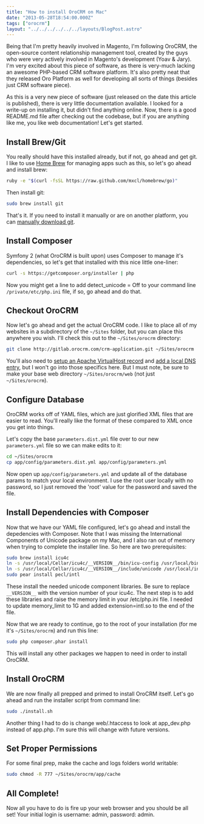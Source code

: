 ```yaml
---
title: "How to install OroCRM on Mac"
date: "2013-05-28T18:54:00.000Z"
tags: ["orocrm"]
layout: "../../../../../../layouts/BlogPost.astro"
---
```


Being that I'm pretty heavily involved in Magento, I'm following OroCRM, the open-source content relationship management tool, created by the guys who were very actively involved in Magento's development (Yoav & Jary). I'm very excited about this piece of software, as there is very-much lacking an awesome PHP-based CRM software platform. It's also pretty neat that they released Oro Platform as well for developing all sorts of things (besides just CRM software piece).

As this is a very new piece of software (just released on the date this article is published), there is very little documentation available. I looked for a write-up on installing it, but didn't find anything online. Now, there is a good README.md file after checking out the codebase, but if you are anything like me, you like web documentation! Let's get started.

## Install Brew/Git

You really should have this installed already, but if not, go ahead and get git. I like to use <a href="http://mxcl.github.io/homebrew/" target="_blank">Home Brew</a> for managing apps such as this, so let's go ahead and install brew:

```bash
ruby -e "$(curl -fsSL https://raw.github.com/mxcl/homebrew/go)"
```

Then install git:

```bash
sudo brew install git
```

That's it. If you need to install it manually or are on another platform, you can <a href="http://git-scm.com/downloads" target="_blank">manually download git</a>.

## Install Composer

Symfony 2 (what OroCRM is built upon) uses Composer to manage it's dependencies, so let's get that installed with this nice little one-liner:

```bash
curl -s https://getcomposer.org/installer | php
```

Now you might get a line to add detect_unicode = Off to your command line `/private/etc/php.ini` file, if so, go ahead and do that.

## Checkout OroCRM

Now let's go ahead and get the actual OroCRM code. I like to place all of my websites in a subdirectory of the `~/Sites` folder, but you can place this anywhere you wish. I'll check this out to the `~/Sites/orocrm` directory:

```bash
git clone http://gitlab.orocrm.com/crm-application.git ~/Sites/orocrm
```

You'll also need to <a href="http://httpd.apache.org/docs/2.4/vhosts/examples.html" target="_blank">setup an Apache VirtualHost record</a> and <a href="http://osxdaily.com/2012/08/07/edit-hosts-file-mac-os-x/" target="_blank">add a local DNS entry</a>, but I won't go into those specifics here. But I must note, be sure to make your base web directory `~/Sites/orocrm/web` (not just `~/Sites/orocrm`).

## Configure Database

OroCRM works off of YAML files, which are just glorified XML files that are easier to read. You'll really like the format of these compared to XML once you get into things.

Let's copy the base `parameters.dist.yml` file over to our new `parameters.yml` file so we can make edits to it:

```bash
cd ~/Sites/orocrm
cp app/config/parameters.dist.yml app/config/parameters.yml
```

Now open up `app/config/parameters.yml` and update all of the database params to match your local environment. I use the root user locally with no password, so I just removed the 'root' value for the password and saved the file.

## Install Dependencies with Composer

Now that we have our YAML file configured, let's go ahead and install the depedencies with Composer. Note that I was missing the International Components of Unicode package on my Mac, and I also ran out of memory when trying to complete the installer line. So here are two prerequisites:

```bash
sudo brew install icu4c
ln -s /usr/local/Cellar/icu4c/__VERSION__/bin/icu-config /usr/local/bin/icu-config
ln -s /usr/local/Cellar/icu4c/__VERSION__/include/unicode /usr/local/include/unicode
sudo pear install pecl/intl
```

These install the needed unicode component libraries. Be sure to replace `__VERSION__` with the version number of your icu4c. The next step is to add these libraries and raise the memory limit in your /etc/php.ini file. I needed to update memory_limit to 1G and added extension=intl.so to the end of the file.

Now that we are ready to continue, go to the root of your installation (for me it's `~/Sites/orocrm`) and run this line:

```bash
sudo php composer.phar install
```

This will install any other packages we happen to need in order to install OroCRM.

## Install OroCRM

We are now finally all prepped and primed to install OroCRM itself. Let's go ahead and run the installer script from command line:

```bash
sudo ./install.sh
```

Another thing I had to do is change web/.htaccess to look at app_dev.php instead of app.php. I'm sure this will change with future versions.

## Set Proper Permissions

For some final prep, make the cache and logs folders world writable:

```bash
sudo chmod -R 777 ~/Sites/orocrm/app/cache
```

## All Complete!

Now all you have to do is fire up your web browser and you should be all set! Your initial login is username: admin, password: admin.
